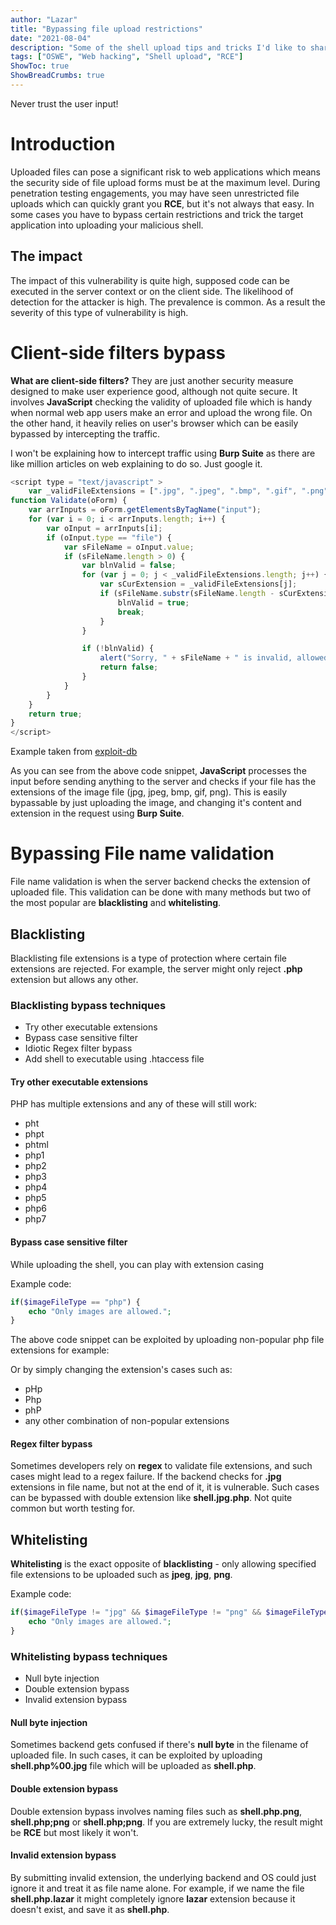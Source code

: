 ```yaml
---
author: "Lazar"
title: "Bypassing file upload restrictions"
date: "2021-08-04"
description: "Some of the shell upload tips and tricks I'd like to share"
tags: ["OSWE", "Web hacking", "Shell upload", "RCE"]
ShowToc: true
ShowBreadCrumbs: true
---
```


Never trust the user input!

# Introduction
Uploaded files can pose a significant risk to web applications which means the security side of file upload forms must be at the maximum level. During penetration testing engagements, you may have seen unrestricted file uploads which can quickly grant you **RCE**, but it's not always that easy. In some cases you have to bypass certain restrictions and trick the target application into uploading your malicious shell.

## The impact
The impact of this vulnerability is quite high, supposed code can be executed in the server context or on the client side. The likelihood of detection for the attacker is high. The prevalence is common. As a result the severity of this type of vulnerability is high.

# Client-side filters bypass
**What are client-side filters?** They are just another security measure designed to make user experience good, although not quite secure. It involves **JavaScript** checking the validity of uploaded file which is handy when normal web app users make an error and upload the wrong file. On the other hand, it heavily relies on user's browser
which can be easily bypassed by intercepting the traffic.

I won't be explaining how to intercept traffic using **Burp Suite** as there are like million articles on web explaining to do so. Just google it.

```javascript
<script type = "text/javascript" >
    var _validFileExtensions = [".jpg", ".jpeg", ".bmp", ".gif", ".png"];
function Validate(oForm) {
    var arrInputs = oForm.getElementsByTagName("input");
    for (var i = 0; i < arrInputs.length; i++) {
        var oInput = arrInputs[i];
        if (oInput.type == "file") {
            var sFileName = oInput.value;
            if (sFileName.length > 0) {
                var blnValid = false;
                for (var j = 0; j < _validFileExtensions.length; j++) {
                    var sCurExtension = _validFileExtensions[j];
                    if (sFileName.substr(sFileName.length - sCurExtension.length, sCurExtension.length).to LowerCase() == sCurExtension.toLowerCase()) {
                        blnValid = true;
                        break;
                    }
                }

                if (!blnValid) {
                    alert("Sorry, " + sFileName + " is invalid, allowed extensions are: " + _validFileExtension s.join(", "));
                    return false;
                }
            }
        }
    }
    return true;
} 
</script>
```
Example taken from [exploit-db](https://www.exploit-db.com/)

As you can see from the above code snippet, **JavaScript** processes the input before sending anything to the server and checks if your file has the extensions of the image file (jpg, jpeg, bmp, gif, png). This is easily bypassable by just uploading the image, and changing it's content and extension in the request using **Burp Suite**.


# Bypassing File name validation
File name validation is when the server backend checks the extension of uploaded file. This validation can be done with many methods but two of the most popular are **blacklisting** and **whitelisting**.

## Blacklisting

Blacklisting file extensions is a type of protection where certain file extensions are rejected. For example, the server might only reject **.php** extension but allows any other.

### Blacklisting bypass techniques
- Try other executable extensions
- Bypass case sensitive filter
- Idiotic Regex filter bypass
- Add shell to executable using .htaccess file

#### Try other executable extensions
PHP has multiple extensions and any of these will still work:
- pht
- phpt
- phtml
- php1
- php2
- php3
- php4
- php5
- php6
- php7

#### Bypass case sensitive filter
While uploading the shell, you can play with extension casing


Example code:

```php
if($imageFileType == "php") {
	echo "Only images are allowed.";
}
```

The above code snippet can be exploited by uploading non-popular php file extensions for example:


Or by simply changing the extension's cases such as:
- pHp
- Php
- phP
- any other combination of non-popular extensions

#### Regex filter bypass

Sometimes developers rely on **regex** to validate file extensions, and such cases might lead to a regex failure. If the backend checks for **.jpg** extensions in file name, but not at the end of it, it is vulnerable. Such cases can be bypassed with double extension like **shell.jpg.php**. Not quite common but worth testing for.

## Whitelisting

**Whitelisting** is the exact opposite of **blacklisting** - only allowing specified file extensions to be uploaded such as **jpeg**, **jpg**, **png**.

Example code:
```php
if($imageFileType != "jpg" && $imageFileType != "png" && $imageFileType != "jpeg" && $imageFileType != "gif" ) {
	echo "Only images are allowed.";
}
```

### Whitelisting bypass techniques
- Null byte injection
- Double extension bypass
- Invalid extension bypass

#### Null byte injection

Sometimes backend gets confused if there's **null byte** in the filename of uploaded file. In such cases, it can be exploited by uploading **shell.php%00.jpg** file which will be uploaded as **shell.php**.

#### Double extension bypass

Double extension bypass involves naming files such as **shell.php.png**, **shell.php;png** or **shell.php;png**. If you are extremely lucky, the result might be **RCE** but most likely it won't.

#### Invalid extension bypass

By submitting invalid extension, the underlying backend and OS could just ignore it and treat it as file name alone. For example, if we name the file **shell.php.lazar** it might completely ignore **lazar** extension because it doesn't exist, and save it as **shell.php**.